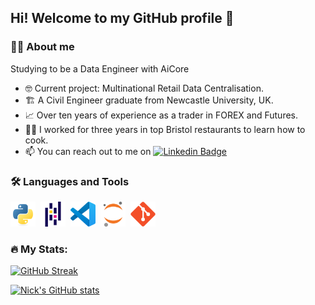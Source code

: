 ## Hi! Welcome to my GitHub profile 👋 


### :man_technologist: About me
Studying to be a Data Engineer with AiCore
- :nerd_face: Current project: Multinational Retail Data Centralisation.
- :building_construction: A Civil Engineer graduate from Newcastle University, UK.
- :chart_with_upwards_trend: Over ten years of experience as a trader in FOREX and Futures.
- :man_cook: I worked for three years in top Bristol restaurants to learn how to cook.
- :mailbox: You can reach out to me on  [![Linkedin Badge](https://img.shields.io/badge/LinkedIn-blue?logo=linkedin&logoColor=white)](www.linkedin.com/in/nickwarmstrong)



### :hammer_and_wrench: Languages and Tools
 <div> 
  <img src="https://github.com/devicons/devicon/blob/master/icons/python/python-original.svg" title="Python" alt="Python" width="40" height="40"/>&nbsp;
  <img src="https://github.com/devicons/devicon/blob/master/icons/pandas/pandas-original.svg" title="Pandas" alt="Pandas" width="40" height="40"/>&nbsp;
  <img src="https://github.com/devicons/devicon/blob/master/icons/vscode/vscode-original.svg" title="VScode" alt="VScode" width="40" height="40"/>&nbsp;
  <img src="https://github.com/devicons/devicon/blob/master/icons/jupyter/jupyter-original.svg" title="Jupyter" alt="Jupyter" width="40" height="40"/>&nbsp;
  <img src="https://github.com/devicons/devicon/blob/master/icons/git/git-original.svg" title="Git" alt="Git" width="40" height="40"/>&nbsp;

 
 ### :fire: My Stats:
[![GitHub Streak](http://github-readme-streak-stats.herokuapp.com?user=ChefData&theme=elegant&date_format=j%20M%5B%20Y%5D)](https://git.io/streak-stats)
 
 [![Nick's GitHub stats](https://github-readme-stats.vercel.app/api?username=ChefData&show_icons=true&theme=radical)](https://github.com/anuraghazra/github-readme-stats)

<!--
  <img src="https://github.com/devicons/devicon/blob/master/icons/opencv/opencv-original.svg" title="Opencv" alt="Opencv" width="40" height="40"/>&nbsp;
   <img src="https://github.com/devicons/devicon/blob/master/icons/tensorflow/tensorflow-original.svg" title="Tensorflow" alt="Tensorflow" width="40" height="40"/>&nbsp;
  <img src="https://github.com/devicons/devicon/blob/master/icons/selenium/selenium-original.svg" title="Selenium" alt="Selenium" width="40" height="40"/>&nbsp;
  <img src="https://github.com/devicons/devicon/blob/master/icons/mysql/mysql-original.svg" title="MySQL" alt="MySQL" width="40" height="40"/>&nbsp;
  <img src="https://github.com/devicons/devicon/blob/master/icons/docker/docker-original.svg" title="Docker" alt="Docker" width="40" height="40"/>&nbsp;


**ChefData/CHefData** is a ✨ _special_ ✨ repository because its `README.md` (this file) appears on your GitHub profile.

Here are some ideas to get you started:

- 🔭 I’m currently working on ...
- 🌱 I’m currently learning ...
- 👯 I’m looking to collaborate on ...
- 🤔 I’m looking for help with ...
- 💬 Ask me about ...
- 📫 How to reach me: ...
- 😄 Pronouns: ...
- ⚡ Fun fact: ...
-->
